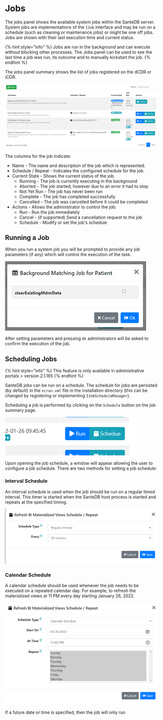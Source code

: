 # Jobs

The jobs panel shows the available system jobs within the SanteDB server. System jobs are implementations of the `IJob` interface and may be run on a schedule (such as cleaning or maintenance jobs) or might be one off jobs. Jobs are shown with their last execution time and current status.

{% hint style="info" %}
Jobs are run in the background and can execute without blocking other processes. The Jobs panel can be used to see the last time a job was run, its outcome and to manually kickstart the job.
{% endhint %}

The jobs panel summary shows the list of jobs registered on the dCDR or iCDR.

![](<../../../../.gitbook/assets/image (437) (1) (1).png>)

The columns for the job indicate:

* Name - The name and description of the job which is represented.
* Schedule / Repeat - Indicates the configured schedule for the job.
* Current State - Shows the current status of the job.
  * Running - The job is currently executing in the background
  * Aborted - The job started, however due to an error it had to stop
  * Not Yet Run - The job has never been run
  * Complete - The job has completed successfully
  * Cancelled - The job was cancelled before it could be completed
* Actions - Allows the administrator to control the job:
  * Run - Run the job immediately
  * Cancel - (if supported) Send a cancellation request to the job
  * Schedule - Modify or set the job's schedule

## Running a Job

When you run a system job you will be prompted to provide any job parameters (if any) which will control the execution of the task.

![](<../../../../.gitbook/assets/image (432) (1) (1) (1).png>)

After setting parameters and pressing `Ok` administrators will be asked to confirm the execution of the job.

## Scheduling Jobs

{% hint style="info" %}
This feature is only available in administrative portals > version 2.1.165
{% endhint %}

SanteDB jobs can be run on a schedule. The schedule for jobs are persisted (by default) in the `xcron.xml` file in the installation directory (this can be changed by registering or implementing `IJobScheduleManager`).

Scheduling a job is performed by clicking on the `Schedule` button on the job summary page.

![](<../../../../.gitbook/assets/image (441) (1) (1).png>)

Upon opening the job schedule, a window will appear allowing the user to configure a job schedule. There are two methods for setting a job schedule:

### Interval Schedule

An interval schedule is used when the job should be run on a regular timed interval. This timer is started when the SanteDB host process is started and repeats at the specified timing.

![](<../../../../.gitbook/assets/image (433).png>)

### Calendar Schedule

A calendar schedule should be used whenever the job needs to be executed on a repeated calendar day. For example, to refresh the materialized views at 11 PM every day starting January 26, 2022.

![](<../../../../.gitbook/assets/image (435) (1).png>)

If a future date or time is specified, then the job will only run&#x20;
